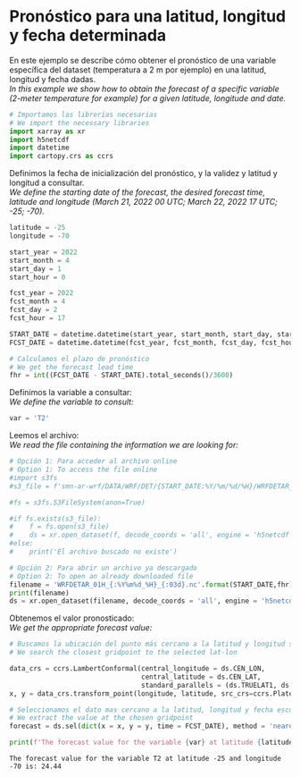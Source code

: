 # Pronóstico para una latitud, longitud y fecha determinada

En este ejemplo se describe cómo obtener el pronóstico de una variable específica del dataset (temperatura a 2 m por ejemplo) en una latitud, longitud y fecha dadas. <br />
*In this example we show how to obtain the forecast of a specific variable (2-meter temperature for example) for a given latitude, longitude and date.*


```python
# Importamos las librerías necesarias
# We import the necessary libraries
import xarray as xr
import h5netcdf
import datetime
import cartopy.crs as ccrs
```

Definimos la fecha de inicialización del pronóstico, y la validez y latitud y longitud a consultar. <br />
*We define the starting date of the forecast, the desired forecast time, latitude and longitude (March 21, 2022 00 UTC; March 22, 2022 17 UTC; -25; -70).*


```python
latitude = -25
longitude = -70

start_year = 2022
start_month = 4
start_day = 1
start_hour = 0

fcst_year = 2022
fcst_month = 4
fcst_day = 2
fcst_hour = 17

START_DATE = datetime.datetime(start_year, start_month, start_day, start_hour) # inicialization date of the forecast
FCST_DATE = datetime.datetime(fcst_year, fcst_month, fcst_day, fcst_hour)    # date of interest (valid date)

# Calculamos el plazo de pronóstico
# We get the forecast lead time
fhr = int((FCST_DATE - START_DATE).total_seconds()/3600)
```

Definimos la variable a consultar: <br />
*We define the variable to consult:*


```python
var = 'T2'
```

Leemos el archivo: <br />
*We read the file containing the information we are looking for:*


```python
# Opción 1: Para acceder al archivo online
# Option 1: To access the file online
#import s3fs
#s3_file = f'smn-ar-wrf/DATA/WRF/DET/{START_DATE:%Y/%m/%d/%H}/WRFDETAR_01H_{START_DATE:%Y%m%d_%H}_{fhr:03d}.nc'

#fs = s3fs.S3FileSystem(anon=True)

#if fs.exists(s3_file):
#    f = fs.open(s3_file)
#    ds = xr.open_dataset(f, decode_coords = 'all', engine = 'h5netcdf')
#else:
#    print('El archivo buscado no existe')

# Opción 2: Para abrir un archivo ya descargado
# Option 2: To open an already downloaded file
filename = 'WRFDETAR_01H_{:%Y%m%d_%H}_{:03d}.nc'.format(START_DATE,fhr)
print(filename)
ds = xr.open_dataset(filename, decode_coords = 'all', engine = 'h5netcdf')
```

Obtenemos el valor pronosticado: <br />
*We get the appropriate forecast value:*



```python
# Buscamos la ubicación del punto más cercano a la latitud y longitud solicitada
# We search the closest gridpoint to the selected lat-lon 

data_crs = ccrs.LambertConformal(central_longitude = ds.CEN_LON, 
                                 central_latitude = ds.CEN_LAT, 
                                 standard_parallels = (ds.TRUELAT1, ds.TRUELAT2))
x, y = data_crs.transform_point(longitude, latitude, src_crs=ccrs.PlateCarree())

# Seleccionamos el dato mas cercano a la latitud, longitud y fecha escogida
# We extract the value at the chosen gridpoint
forecast = ds.sel(dict(x = x, y = y, time = FCST_DATE), method = 'nearest')[var]

print(f'The forecast value for the variable {var} at latitude {latitude} and longitude {longitude} is: {forecast.values:0.2f}')

```

    The forecast value for the variable T2 at latitude -25 and longitude -70 is: 24.44

